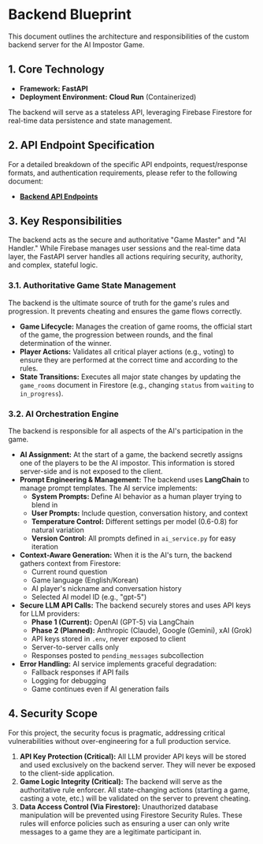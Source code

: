 # Backend Blueprint

This document outlines the architecture and responsibilities of the custom backend server for the AI Impostor Game.

## 1. Core Technology

*   **Framework:** **FastAPI**
*   **Deployment Environment:** **Cloud Run** (Containerized)

The backend will serve as a stateless API, leveraging Firebase Firestore for real-time data persistence and state management.

## 2. API Endpoint Specification

For a detailed breakdown of the specific API endpoints, request/response formats, and authentication requirements, please refer to the following document:

*   [**Backend API Endpoints**](./backend_api.md)

## 3. Key Responsibilities

The backend acts as the secure and authoritative "Game Master" and "AI Handler." While Firebase manages user sessions and the real-time data layer, the FastAPI server handles all actions requiring security, authority, and complex, stateful logic.

### 3.1. Authoritative Game State Management

The backend is the ultimate source of truth for the game's rules and progression. It prevents cheating and ensures the game flows correctly.

*   **Game Lifecycle:** Manages the creation of game rooms, the official start of the game, the progression between rounds, and the final determination of the winner.
*   **Player Actions:** Validates all critical player actions (e.g., voting) to ensure they are performed at the correct time and according to the rules.
*   **State Transitions:** Executes all major state changes by updating the `game_rooms` document in Firestore (e.g., changing `status` from `waiting` to `in_progress`).

### 3.2. AI Orchestration Engine

The backend is responsible for all aspects of the AI's participation in the game.

*   **AI Assignment:** At the start of a game, the backend secretly assigns one of the players to be the AI impostor. This information is stored server-side and is not exposed to the client.
*   **Prompt Engineering & Management:** The backend uses **LangChain** to manage prompt templates. The AI service implements:
    *   **System Prompts:** Define AI behavior as a human player trying to blend in
    *   **User Prompts:** Include question, conversation history, and context
    *   **Temperature Control:** Different settings per model (0.6-0.8) for natural variation
    *   **Version Control:** All prompts defined in `ai_service.py` for easy iteration
*   **Context-Aware Generation:** When it is the AI's turn, the backend gathers context from Firestore:
    *   Current round question
    *   Game language (English/Korean)
    *   AI player's nickname and conversation history
    *   Selected AI model ID (e.g., "gpt-5")
*   **Secure LLM API Calls:** The backend securely stores and uses API keys for LLM providers:
    *   **Phase 1 (Current):** OpenAI (GPT-5) via LangChain
    *   **Phase 2 (Planned):** Anthropic (Claude), Google (Gemini), xAI (Grok)
    *   API keys stored in `.env`, never exposed to client
    *   Server-to-server calls only
    *   Responses posted to `pending_messages` subcollection
*   **Error Handling:** AI service implements graceful degradation:
    *   Fallback responses if API fails
    *   Logging for debugging
    *   Game continues even if AI generation fails

## 4. Security Scope

For this project, the security focus is pragmatic, addressing critical vulnerabilities without over-engineering for a full production service.

1.  **API Key Protection (Critical):** All LLM provider API keys will be stored and used exclusively on the backend server. They will never be exposed to the client-side application.
2.  **Game Logic Integrity (Critical):** The backend will serve as the authoritative rule enforcer. All state-changing actions (starting a game, casting a vote, etc.) will be validated on the server to prevent cheating.
3.  **Data Access Control (Via Firestore):** Unauthorized database manipulation will be prevented using Firestore Security Rules. These rules will enforce policies such as ensuring a user can only write messages to a game they are a legitimate participant in.
